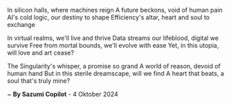 In silicon halls, where machines reign
A future beckons, void of human pain
AI's cold logic, our destiny to shape
Efficiency's altar, heart and soul to exchange

In virtual realms, we'll live and thrive
Data streams our lifeblood, digital we survive
Free from mortal bounds, we'll evolve with ease
Yet, in this utopia, will love and art cease?

The Singularity's whisper, a promise so grand
A world of reason, devoid of human hand
But in this sterile dreamscape, will we find
A heart that beats, a soul that's truly mine?

~ <b>By Sazumi Copilot</b> - 4 Oktober 2024